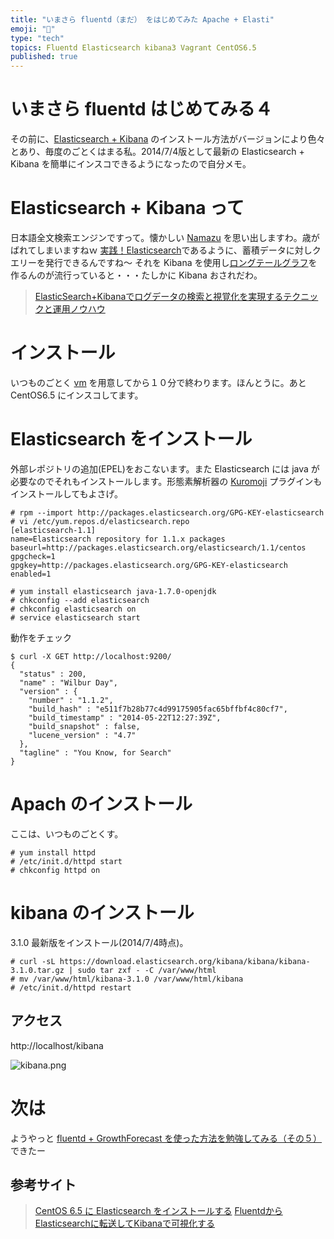 ```yaml
---
title: "いまさら fluentd（まだ） をはじめてみた Apache + Elasti"
emoji: "📝"
type: "tech"
topics: Fluentd Elasticsearch kibana3 Vagrant CentOS6.5
published: true
---
```


# いまさら fluentd はじめてみる４
その前に、[Elasticsearch + Kibana](http://www.elasticsearch.org/) のインストール方法がバージョンにより色々とあり、毎度のごとくはまる私。2014/7/4版として最新の Elasticsearch + Kibana を簡単にインスコできるようになったので自分メモ。

# Elasticsearch + Kibana って
日本語全文検索エンジンですって。懐かしい [Namazu](http://www.namazu.org/index.html.ja) を思い出しますわ。歳がばれてしまいますねｗ
[実践！Elasticsearch](http://engineer.wantedly.com/2014/02/25/elasticsearch-at-wantedly-1.html)であるように、蓄積データに対しクエリーを発行できるんですね～ それを Kibana を使用し[ロングテールグラフ](http://markezine.jp/article/detail/111)を作るんのが流行っていると・・・たしかに Kibana おされだわ。

> [ElasticSearch+Kibanaでログデータの検索と視覚化を実現するテクニックと運用ノウハウ](http://www.slideshare.net/y-ken/elasticsearch-kibnana-fluentd-management-tips)

# インストール
いつものごとく [vm](http://qiita.com/murachi1208/items/99daa3ca069d907a7b50) を用意してから１０分で終わります。ほんとうに。あと CentOS6.5 にインスコしてます。


# Elasticsearch をインストール
外部レポジトリの追加(EPEL)をおこないます。また Elasticsearch には java が必要なのでそれもインストールします。形態素解析器の [Kuromoji](http://www.mwsoft.jp/programming/lucene/kuromoji.html) プラグインもインストールしてもよさげ。

```
# rpm --import http://packages.elasticsearch.org/GPG-KEY-elasticsearch
# vi /etc/yum.repos.d/elasticsearch.repo
[elasticsearch-1.1]
name=Elasticsearch repository for 1.1.x packages
baseurl=http://packages.elasticsearch.org/elasticsearch/1.1/centos
gpgcheck=1
gpgkey=http://packages.elasticsearch.org/GPG-KEY-elasticsearch
enabled=1

# yum install elasticsearch java-1.7.0-openjdk
# chkconfig --add elasticsearch
# chkconfig elasticsearch on
# service elasticsearch start
```

動作をチェック

```
$ curl -X GET http://localhost:9200/
{
  "status" : 200,
  "name" : "Wilbur Day",
  "version" : {
    "number" : "1.1.2",
    "build_hash" : "e511f7b28b77c4d99175905fac65bffbf4c80cf7",
    "build_timestamp" : "2014-05-22T12:27:39Z",
    "build_snapshot" : false,
    "lucene_version" : "4.7"
  },
  "tagline" : "You Know, for Search"
}
```

# Apach のインストール
ここは、いつものごとくす。

```
# yum install httpd
# /etc/init.d/httpd start
# chkconfig httpd on
```

# kibana のインストール
3.1.0 最新版をインストール(2014/7/4時点)。

```
# curl -sL https://download.elasticsearch.org/kibana/kibana/kibana-3.1.0.tar.gz | sudo tar zxf - -C /var/www/html
# mv /var/www/html/kibana-3.1.0 /var/www/html/kibana
# /etc/init.d/httpd restart
```

## アクセス
http://localhost/kibana

![kibana.png](https://qiita-image-store.s3.amazonaws.com/0/44540/f31c73f0-ad1c-2d63-431f-c815fcb098e2.png)

# 次は
ようやっと [fluentd + GrowthForecast を使った方法を勉強してみる（その５）](http://qiita.com/murachi1208/items/73ca933fb3dc4457b224) できたー

## 参考サイト
> [CentOS 6.5 に Elasticsearch をインストールする](http://blog.manabusakai.com/2014/02/centos-elasticsearch-install/)
> [FluentdからElasticsearchに転送してKibanaで可視化する](http://okochang.hatenablog.jp/entry/2014/03/21/191523)



